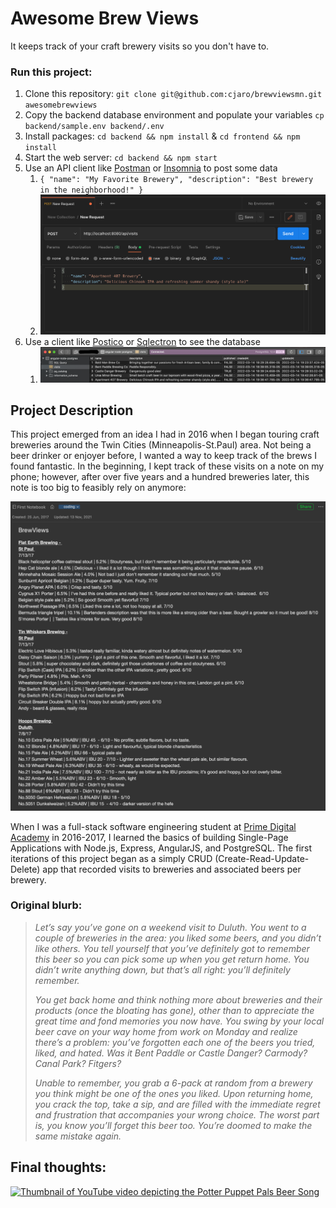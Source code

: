# Awesome Brew Views

It keeps track of your craft brewery visits so you don't have to.

### Run this project:
1) Clone this repository: `git clone git@github.com:cjaro/brewviewsmn.git awesomebrewviews`
2) Copy the backend database environment and populate your variables `cp backend/sample.env backend/.env`
3) Install packages: `cd backend && npm install` & `cd frontend && npm install`
4) Start the web server: `cd backend && npm start`
5) Use an API client like [Postman](https://www.postman.com/) or [Insomnia](https://insomnia.rest/) to post some data
   1) `{ "name": "My Favorite Brewery", "description": "Best brewery in the neighborhood!" }`
   2) ![API client](frontend/src/assets/postman.png)
6) Use a client like [Postico](https://eggerapps.at/postico/) or [Sqlectron](https://sqlectron.github.io/) to see the database
   1) ![Postgres database client](frontend/src/assets/postgres.png)


## Project Description

This project emerged from an idea I had in 2016 when I began touring craft breweries around the Twin Cities 
(Minneapolis-St.Paul) area. Not being a beer drinker or enjoyer before, I wanted a way to keep track of the brews I 
found fantastic. In the beginning, I kept track of these visits on a note on my phone; however, after over five years 
and a hundred breweries later, this note is too big to feasibly rely on anymore:

![Note detailing samples of craft beer](frontend/src/assets/brewviews-note.png)

When I was a full-stack software engineering student at [Prime Digital Academy](primeacademy.io) in 2016-2017, I 
learned the basics of building Single-Page Applications with Node.js, Express, AngularJS, and PostgreSQL. The first 
iterations of this project began as a simply CRUD (Create-Read-Update-Delete) app that recorded visits to breweries and 
associated beers per brewery.

### Original blurb:

> *Let’s say you’ve gone on a weekend visit to Duluth. You went to a couple of breweries in the area: you liked some 
> beers, and you didn’t like others. You tell yourself that you’ve definitely got to remember this beer so you can pick 
> some up when you get return home. You didn’t write anything down, but that’s all right: you’ll definitely remember.*
>
> *You get back home and think nothing more about breweries and their products (once the bloating has gone), other than 
> to appreciate the great time and fond memories you now have. You swing by your local beer cave on your way home 
> from work on Monday and realize there’s a problem: you’ve forgotten each one of the beers you tried, liked, 
> and hated. Was it Bent Paddle or Castle Danger? Carmody? Canal Park? Fitgers?*
>
> *Unable to remember, you grab a 6-pack at random from a brewery you think might be one of the ones you liked. Upon 
> returning home, you crack the top, take a sip, and are filled with the immediate regret and frustration that accompanies 
> your wrong choice. The worst part is, you know you’ll forget this beer too. You’re doomed to make the same mistake again.*


## Final thoughts:

[![Thumbnail of YouTube video depicting the Potter Puppet Pals Beer Song](https://img.youtube.com/vi/6uGpeEKCURY/111.jpg)](https://www.youtube.com/watch?v=6uGpeEKCURY)

